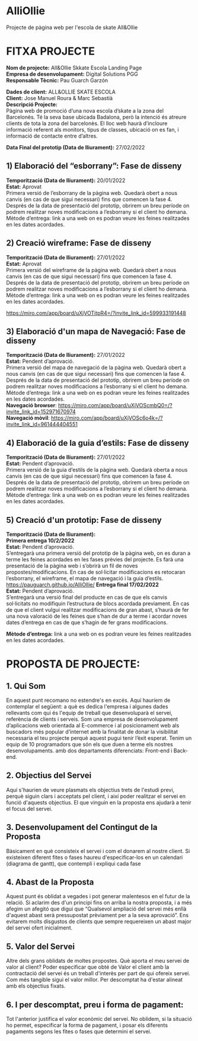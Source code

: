 # AlliOllie
Projecte de pàgina web per l'escola de skate All&amp;Ollie


# FITXA PROJECTE

**Nom de projecte:** All&Ollie Skkate Escola Landing Page  
**Empresa de desenvolupament:**  Digital Solutions PGG   
**Responsable Tècnic:** Pau Guarch Garzón    


**Dades de client:** ALL&OLLIE SKATE ESCOLA  
**Client:** Jose Manuel Roura & Marc Sebastià  
**Descripció Projecte:**   
Pàgina web de promoció d’una nova escola d’skate a la zona del Barcelonès. Té la seva base ubicada Badalona, però la intenció és atreure clients de tota la zona del barcelonès. El lloc web haurà d’incloure informació referent als monitors, tipus de classes, ubicació on es fan, i informació de contacte entre d’altres.

**Data Final del prototip (Data de lliurament):** 27/02/2022

## 1) Elaboració del “esborrany”: Fase de disseny
**Temporització (Data de lliurament):** 20/01/2022  
**Estat:** Aprovat  
Primera versió de l’esborrany de la pàgina web. Quedarà obert a nous canvis (en cas de que sigui necessari) fins que comencen la fase 4. Després de la data de presentació del prototip, obrirem un breu període on podrem realitzar noves modificacions a l’esborrany si el client ho demana.
Mètode d’entrega: link a una web on es podran veure les feines realitzades en les dates acordades.


## 2) Creació wireframe: Fase de disseny
**Temporització (Data de lliurament):** 27/01/2022  
**Estat:** Aprovat  
Primera versió del wireframe de la pàgina web. Quedarà obert a nous canvis (en cas de que sigui necessari) fins que comencen la fase 4. Després de la data de presentació del prototip, obrirem un breu període on podrem realitzar noves modificacions a l’esborrany si el client ho demana.
Mètode d’entrega: link a una web on es podran veure les feines realitzades en les dates acordades.  
  
  https://miro.com/app/board/uXjVOTitpR4=/?invite_link_id=599933191448


## 3) Elaboració d'un mapa de Navegació: Fase de disseny
**Temporització (Data de lliurament):** 27/01/2022  
**Estat:** Pendent d’aprovació.  
Primera versió del mapa de navegació de la pàgina web. Quedarà obert a nous canvis (en cas de que sigui necessari) fins que comencen la fase 4. Després de la data de presentació del prototip, obrirem un breu període on podrem realitzar noves modificacions a l’esborrany si el client ho demana.
Mètode d’entrega: link a una web on es podran veure les feines realitzades en les dates acordades.  
**Navegació browser**: https://miro.com/app/board/uXjVOScmbQ0=/?invite_link_id=152971670974  
**Navegació mòvil**: https://miro.com/app/board/uXjVOSc6o4k=/?invite_link_id=961444404551

## 4) Elaboració de la guia d’estils: Fase de disseny
**Temporització (Data de lliurament):** 27/01/2022  
**Estat:** Pendent d’aprovació.  
Primera versió de la guia d’estils de la pàgina web. Quedarà oberta a nous canvis (en cas de que sigui necessari) fins que comencen la fase 4. Després de la data de presentació del prototip, obrirem un breu període on podrem realitzar noves modificacions a l’esborrany si el client ho demana.
Mètode d’entrega: link a una web on es podran veure les feines realitzades en les dates acordades.

## 5) Creació d'un prototip: Fase de disseny
**Temporització (Data de lliurament):**   
**Primera entrega 10/2/2022**    
**Estat:** Pendent d’aprovació.  
S’entregarà una primera versió del prototip de la pàgina web, on es duran a terme les feines acordades en les fases prèvies del projecte. Es farà una presentació de la pàgina web i s’obrirà un fil de noves propostes/modificacions. En cas de sol·licitar modificacions es retocaran l’esborrany, el wireframe, el mapa de navegació i la guia d’estils.  
https://pauguarch.github.io/AlliOllie/
**Entrega final 17/02/2022**  
**Estat:** Pendent d’aprovació.  
S’entregarà una versió final del producte en cas de que els canvis sol·licitats no modifiquin l’estructura de blocs acordada previament.
En cas de que el client vulgui realitzar modificacions de gran abast, s’haurà de fer una nova valoració de les feines que s’han de dur a terme i acordar noves dates d’entrega en cas de que s’hagin de fer grans modificacions.   

**Mètode d’entrega:** link a una web on es podran veure les feines realitzades en les dates acordades.






# PROPOSTA DE PROJECTE:

## 1. Qui Som
En aquest punt recomano no estendre's en excés. Aquí hauríem de contemplar el següent: a què es dedica l'empresa i algunes dades rellevants com qui és l'equip de treball que desenvoluparà el servei, referència de clients i serveis.
Som una empresa de desenvolupament d’aplicacions web orientada al E-commerce i al posicionament web als buscadors més popular d’internet amb la finalitat de donar la visibilitat necessaria el teu projecte perquè aquest pugui tenir l’èxit esperat.
Tenim un equip de 10 programadors que són els que duen a terme els nostres desenvolupaments. amb dos departaments diferenciats: Front-end i Back-end.

## 2. Objectius del Servei
Aquí s'haurien de veure plasmats els objectius trets de l'estudi previ, perquè siguin clars i acceptats pel client, i així poder realitzar el servei en funció d'aquests objectius. El que vinguin en la proposta ens ajudarà a tenir el focus del servei.

## 3. Desenvolupament del Contingut de la Proposta
Bàsicament en què consisteix el servei i com el donarem al nostre client. Si existeixen diferent fites o fases haureu d'especificar-los en un calendari (diagrama de gantt), que contempli i expliqui cada fase

## 4. Abast de la Proposta
Aquest punt és oblidat a vegades i pot generar malentesos en el futur de la relació. Si aclarim des d'un principi fins on arriba la nostra proposta, i a més afegim un afegitó que digui que “Qualsevol ampliació del servei més enllà d'aquest abast serà pressupostat prèviament per a la seva aprovació”. Ens evitarem molts disgustos de clients que sempre requereixen un abast major del servei ofert inicialment.

## 5. Valor del Servei
Altre dels grans oblidats de moltes propostes. Què aporta el meu servei de valor al client? Poder especificar que obté de Valor el client amb la contractació del servei és un treball d'interès per part de qui ofereix servei. Com més tangible sigui el valor  millor. Per descomptat ha d'estar alineat amb els objectius fixats.

## 6. I per descomptat, preu i forma de pagament:
Tot l'anterior justifica el valor econòmic del servei. No oblidem, si la situació ho permet, especificar la forma de pagament, i posar els diferents pagaments segons les fites o fases que determini el servei.
